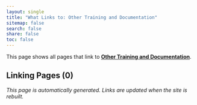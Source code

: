 ```yaml
---
layout: single
title: "What Links to: Other Training and Documentation"
sitemap: false
search: false
share: false
toc: false
---
```


This page shows all pages that link to **[Other Training and Documentation](/datascience/misc_training/)**.

## Linking Pages (0)


*This page is automatically generated. Links are updated when the site is rebuilt.*
